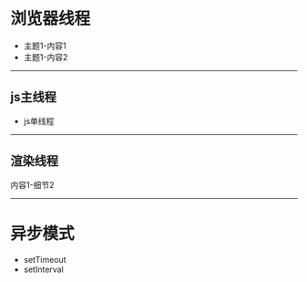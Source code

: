 # 浏览器线程

- 主题1-内容1   
- 主题1-内容2   

---

## js主线程

* js单线程

---

## 渲染线程

内容1-细节2

---

# 异步模式

- setTimeout
- setInterval